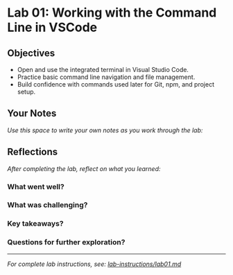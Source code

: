 # Lab 01: Working with the Command Line in VSCode

## Objectives

- Open and use the integrated terminal in Visual Studio Code.
- Practice basic command line navigation and file management.
- Build confidence with commands used later for Git, npm, and project setup.

## Your Notes

_Use this space to write your own notes as you work through the lab:_

## Reflections

_After completing the lab, reflect on what you learned:_

### What went well?

### What was challenging?

### Key takeaways?

### Questions for further exploration?

---

_For complete lab instructions, see: [lab-instructions/lab01.md](../lab-instructions/lab01.md)_
